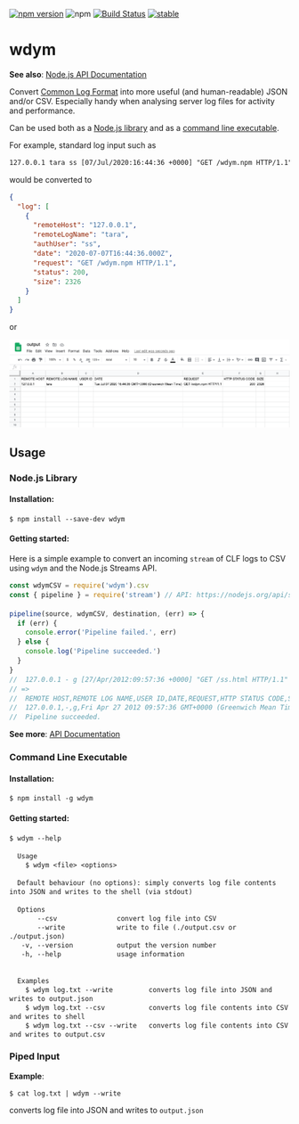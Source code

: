 [![npm version](https://badge.fury.io/js/wdym.svg)](https://badge.fury.io/js/wdym)
![npm](https://img.shields.io/npm/dt/wdym)
[![Build Status](https://travis-ci.com/abircb/wdym.svg?token=kBvypWapbvpPYcC9Jrdw&branch=master)](https://travis-ci.com/abircb/wdym)
[![stable](http://badges.github.io/stability-badges/dist/stable.svg)](http://github.com/badges/stability-badges)

# wdym

**See also**: [Node.js API Documentation](https://github.com/abircb/wdym/wiki/API-Documentation)

Convert [Common Log Format](https://httpd.apache.org/docs/1.3/logs.html#common) into more useful (and human-readable) JSON and/or CSV. Especially handy when analysing server log files for activity and performance.

Can be used both as a [Node.js library](https://github.com/abircb/wdym/wiki/API-Documentation) and as a [command line executable](#command-line-executable).

For example, standard log input such as

```txt
127.0.0.1 tara ss [07/Jul/2020:16:44:36 +0000] "GET /wdym.npm HTTP/1.1" 200 2326
```

would be converted to

```json
{
  "log": [
    {
      "remoteHost": "127.0.0.1",
      "remoteLogName": "tara",
      "authUser": "ss",
      "date": "2020-07-07T16:44:36.000Z",
      "request": "GET /wdym.npm HTTP/1.1",
      "status": 200,
      "size": 2326
    }
  ]
}
```

or

![CSV](github-assets/csv.png)

## Usage

### Node.js Library

#### Installation:

```cli
$ npm install --save-dev wdym
```

#### Getting started:

Here is a simple example to convert an incoming `stream` of CLF logs to CSV using `wdym` and the Node.js Streams API.

```js
const wdymCSV = require('wdym').csv
const { pipeline } = require('stream') // API: https://nodejs.org/api/stream.html#stream_stream_pipeline_source_transforms_destination_callback

pipeline(source, wdymCSV, destination, (err) => {
  if (err) {
    console.error('Pipeline failed.', err)
  } else {
    console.log('Pipeline succeeded.')
  }
}
//  127.0.0.1 - g [27/Apr/2012:09:57:36 +0000] "GET /ss.html HTTP/1.1"  200 2326
// =>
//  REMOTE HOST,REMOTE LOG NAME,USER ID,DATE,REQUEST,HTTP STATUS CODE,SIZE
//  127.0.0.1,-,g,Fri Apr 27 2012 09:57:36 GMT+0000 (Greenwich Mean Time),GET /ss.html HTTP/1.1,200,2326
//  Pipeline succeeded.
```

**See more**: [API Documentation](https://github.com/abircb/wdym/wiki/API-Documentation)

### Command Line Executable

#### Installation:

```cli
$ npm install -g wdym
```

#### Getting started:

```cli
$ wdym --help

  Usage
    $ wdym <file> <options>

  Default behaviour (no options): simply converts log file contents into JSON and writes to the shell (via stdout)

  Options
       --csv               convert log file into CSV
       --write             write to file (./output.csv or ./output.json)
   -v, --version           output the version number
   -h, --help              usage information


  Examples
    $ wdym log.txt --write         converts log file into JSON and writes to output.json
    $ wdym log.txt --csv           converts log file contents into CSV and writes to shell
    $ wdym log.txt --csv --write   converts log file contents into CSV and writes to output.csv
```

### Piped Input

**Example**:

```cli
$ cat log.txt | wdym --write
```

converts log file into JSON and writes to `output.json`
